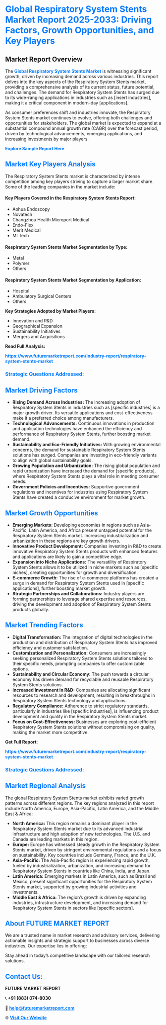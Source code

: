 <h1 style="color: #007BFF;">Global Respiratory System Stents Market Report 2025-2033: Driving Factors, Growth Opportunities, and Key Players</h1>

<section id="overview">
<h2>Market Report Overview</h2>
<p>The <a href="https://www.futuremarketreport.com/industry-report/respiratory-system-stents-market" style="color: #007BFF; text-decoration: none;"><strong>Global Respiratory System Stents Market</strong></a> is witnessing significant growth, driven by increasing demand across various industries. This report delves into the key aspects of the Respiratory System Stents market, providing a comprehensive analysis of its current status, future potential, and challenges. The demand for Respiratory System Stents has surged due to its wide-ranging applications in industries such as [insert industries], making it a critical component in modern-day [applications].</p>
<p>As consumer preferences shift and industries innovate, the Respiratory System Stents market continues to evolve, offering both challenges and opportunities for stakeholders. The global market is expected to expand at a substantial compound annual growth rate (CAGR) over the forecast period, driven by technological advancements, emerging applications, and increasing investments by major players.</p>
</section>

<section id="overview">
<p><a href="https://www.futuremarketreport.com/request-sample/reportId=64499" style="color: #007BFF; text-decoration: none;"><strong>Explore Sample Report Here</strong></a></p>
</section>

<section id="key-players">
<h2 style="color: #007BFF;">Market Key Players Analysis</h2>
<p>The Respiratory System Stents market is characterized by intense competition among key players striving to capture a larger market share. Some of the leading companies in the market include:</p>
<h4>Key Players Covered in the Respiratory System Stents Report:</h4>
<ul><li>Aohua Endoscopy</li><li>Novatech</li><li>Changzhou Health Microport Medical</li><li>Endo-Flex</li><li>Merit Medical</li><li>MI Tech</li></ul>
<h4>Respiratory System Stents Market Segmentation by Type:</h4>
<ul><li>Metal</li><li>Polymer</li><li>Others</li></ul>

<h4>Respiratory System Stents Market Segmentation by Application:</h4>
<ul><li>Hospital</li><li>Ambulatory Surgical Centers</li><li>Others</li></ul>
<p><strong>Key Strategies Adopted by Market Players:</strong></p>
<ul>
<li>Innovation and R&D</li>
<li>Geographical Expansion</li>
<li>Sustainability Initiatives</li>
<li>Mergers and Acquisitions</li>
</ul>
</section>

<section>
<p><strong>Read Full Analysis: </strong></p><a href="https://www.futuremarketreport.com/industry-report/respiratory-system-stents-market" style="color: #007BFF; text-decoration: none;"><strong>https://www.futuremarketreport.com/industry-report/respiratory-system-stents-market</strong></a>
<h3 style="color: #007BFF;">Strategic Questions Addressed:</h3>
</section>

<section id="driving-factors">
<h2 style="color: #007BFF;">Market Driving Factors</h2>
<ul>
<li><strong>Rising Demand Across Industries:</strong> The increasing adoption of Respiratory System Stents in industries such as [specific industries] is a major growth driver. Its versatile applications and cost-effectiveness make it a preferred choice among manufacturers.</li>
<li><strong>Technological Advancements:</strong> Continuous innovations in production and application technologies have enhanced the efficiency and performance of Respiratory System Stents, further boosting market demand.</li>
<li><strong>Sustainability and Eco-Friendly Initiatives:</strong> With growing environmental concerns, the demand for sustainable Respiratory System Stents solutions has surged. Companies are investing in eco-friendly variants to align with global sustainability goals.</li>
<li><strong>Growing Population and Urbanization:</strong> The rising global population and rapid urbanization have increased the demand for [specific products], where Respiratory System Stents plays a vital role in meeting consumer needs.</li>
<li><strong>Government Policies and Incentives:</strong> Supportive government regulations and incentives for industries using Respiratory System Stents have created a conducive environment for market growth.</li>
</ul>
</section>

<section id="growth-opportunities">
<h2 style="color: #007BFF;">Market Growth Opportunities</h2>
<ul>
<li><strong>Emerging Markets:</strong> Developing economies in regions such as Asia-Pacific, Latin America, and Africa present untapped potential for the Respiratory System Stents market. Increasing industrialization and urbanization in these regions are key growth drivers.</li>
<li><strong>Innovative Product Development:</strong> Companies investing in R&D to create innovative Respiratory System Stents products with enhanced features and applications are likely to gain a competitive edge.</li>
<li><strong>Expansion into Niche Applications:</strong> The versatility of Respiratory System Stents allows it to be utilized in niche markets such as [specific niches], creating opportunities for growth and diversification.</li>
<li><strong>E-commerce Growth:</strong> The rise of e-commerce platforms has created a surge in demand for Respiratory System Stents used in [specific applications], further boosting market growth.</li>
<li><strong>Strategic Partnerships and Collaborations:</strong> Industry players are forming partnerships to leverage shared expertise and resources, driving the development and adoption of Respiratory System Stents products globally.</li>
</ul>
</section>

<section id="trending-factors">
<h2 style="color: #007BFF;">Market Trending Factors</h2>
<ul>
<li><strong>Digital Transformation:</strong> The integration of digital technologies in the production and distribution of Respiratory System Stents has improved efficiency and customer satisfaction.</li>
<li><strong>Customization and Personalization:</strong> Consumers are increasingly seeking personalized Respiratory System Stents solutions tailored to their specific needs, prompting companies to offer customizable options.</li>
<li><strong>Sustainability and Circular Economy:</strong> The push towards a circular economy has driven demand for recyclable and reusable Respiratory System Stents solutions.</li>
<li><strong>Increased Investment in R&D:</strong> Companies are allocating significant resources to research and development, resulting in breakthroughs in Respiratory System Stents technology and applications.</li>
<li><strong>Regulatory Compliance:</strong> Adherence to strict regulatory standards, particularly in industries like [specific industries], is influencing product development and quality in the Respiratory System Stents market.</li>
<li><strong>Focus on Cost-Effectiveness:</strong> Businesses are exploring cost-efficient Respiratory System Stents solutions without compromising on quality, making the market more competitive.</li>
</ul>
</section>

<section>
<p><strong>Get Full Report: </strong></p><a href="https://www.futuremarketreport.com/industry-report/respiratory-system-stents-market" style="color: #007BFF; text-decoration: none;"><strong>https://www.futuremarketreport.com/industry-report/respiratory-system-stents-market</strong></a>
<h3 style="color: #007BFF;">Strategic Questions Addressed:</h3>
</section>


<section id="regional-analysis">
<h2 style="color: #007BFF;">Market Regional Analysis</h2>
<p>The global Respiratory System Stents market exhibits varied growth patterns across different regions. The key regions analyzed in this report include North America, Europe, Asia-Pacific, Latin America, and the Middle East & Africa:</p>
<ul>
<li><strong>North America:</strong> This region remains a dominant player in the Respiratory System Stents market due to its advanced industrial infrastructure and high adoption of new technologies. The U.S. and Canada are leading markets in this region.</li>
<li><strong>Europe:</strong> Europe has witnessed steady growth in the Respiratory System Stents market, driven by stringent environmental regulations and a focus on sustainability. Key countries include Germany, France, and the U.K.</li>
<li><strong>Asia-Pacific:</strong> The Asia-Pacific region is experiencing rapid growth, fueled by industrialization, urbanization, and increasing demand for Respiratory System Stents in countries like China, India, and Japan.</li>
<li><strong>Latin America:</strong> Emerging markets in Latin America, such as Brazil and Mexico, present significant opportunities for the Respiratory System Stents market, supported by growing industrial activities and investments.</li>
<li><strong>Middle East & Africa:</strong> The region’s growth is driven by expanding industries, infrastructure development, and increasing demand for Respiratory System Stents in sectors like [specific sectors].</li>
</ul>
</section>

<footer>
<h2 style="color: #007BFF;">About FUTURE MARKET REPORT</h2>
<p>We are a trusted name in market research and advisory services, delivering actionable insights and strategic support to businesses across diverse industries. Our expertise lies in offering:</p>

<p>Stay ahead in today’s competitive landscape with our tailored research solutions.</p>

<h2 style="color: #007BFF;">Contact Us:</h2>
<p><strong>FUTURE MARKET REPORT</strong></p>
<p>📞 <strong>+91 (883) 074-8030</strong></p>
<p>📧 <strong><a href="mailto:help@futuremarketreport.com" style="color: #007BFF;">help@futuremarketreport.com</a></strong></p>
<p>🌐 <strong><a href="https://www.futuremarketreport.com/" style="color: #007BFF;">Visit Our Website</a></strong></p>
</footer>